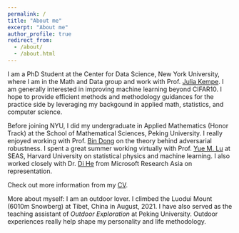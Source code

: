 ```yaml
---
permalink: /
title: "About me"
excerpt: "About me"
author_profile: true
redirect_from: 
  - /about/
  - /about.html
---
```


I am a PhD Student at the Center for Data Science, New York University, where I am in the Math and Data group and work with Prof. [Julia Kempe](https://cims.nyu.edu/~kempe/). I am generally interested in improving machine learning beyond CIFAR10. I hope to provide efficient methods and methodology guidances for the practice side by leveraging my backgound in applied math, statistics, and computer science. 

Before joining NYU, I did my undergraduate in Applied Mathematics (Honor Track) at the School of Mathematical Sciences, Peking University. I really enjoyed working with Prof. [Bin Dong](http://bicmr.pku.edu.cn/~dongbin/) on the theory behind adversarial robustness. I spent a great summer working virtually with Prof. [Yue M. Lu](https://lu.seas.harvard.edu/) at SEAS, Harvard University on statistical physics and machine learning. I also worked closely with Dr. [Di He](https://www.microsoft.com/en-us/research/people/dihe/) from Microsoft Research Asia on representation.

Check out more information from my [CV](https://fengyzpku.github.io/files/CV_YunzhenFeng.pdf).

More about myself: I am an outdoor lover. I climbed the Luodui Mount (6010m Snowberg) at Tibet, China in August, 2021. I have also served as the teaching assistant of *Outdoor Exploration* at Peking University. Outdoor experiences really help shape my personality and life methodology.
